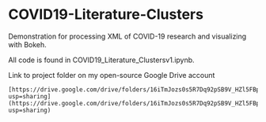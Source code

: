 # COVID19-Literature-Clusters
Demonstration for processing XML of COVID-19 research and visualizing with Bokeh.

All code is found in COVID19_Literature_Clustersv1.ipynb. 

Link to project folder on my open-source Google Drive account
```
[https://drive.google.com/drive/folders/16iTmJozs0s5R7Dq92pSB9V_HZl5FBpqh?usp=sharing](https://drive.google.com/drive/folders/16iTmJozs0s5R7Dq92pSB9V_HZl5FBpqh?usp=sharing)
```
